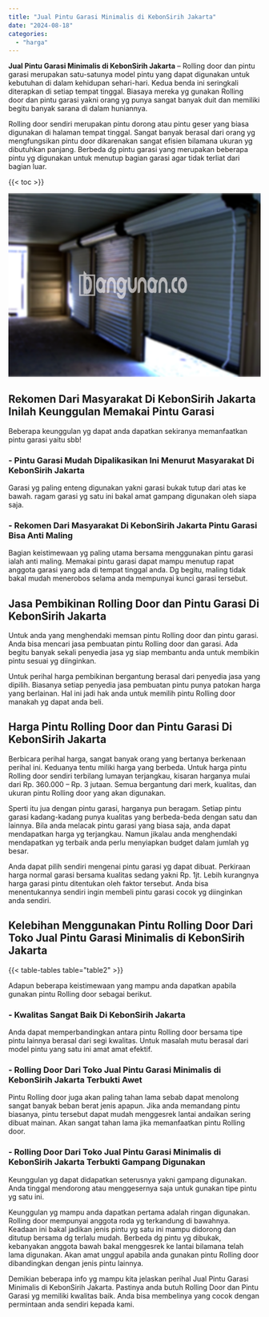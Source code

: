 ```yaml
---
title: "Jual Pintu Garasi Minimalis di KebonSirih Jakarta"
date: "2024-08-18"
categories: 
  - "harga"
---
```


**Jual Pintu Garasi Minimalis di KebonSirih Jakarta** – Rolling door dan pintu garasi merupakan satu-satunya model pintu yang dapat digunakan untuk kebutuhan di dalam kehidupan sehari-hari. Kedua benda ini seringkali diterapkan di setiap tempat tinggal. Biasaya mereka yg gunakan Rolling door dan pintu garasi yakni orang yg punya sangat banyak duit dan memiliki begitu banyak sarana di dalam huniannya.

Rolling door sendiri merupakan pintu dorong atau pintu geser yang biasa digunakan di halaman tempat tinggal. Sangat banyak berasal dari orang yg mengfungsikan pintu door dikarenakan sangat efisien bilamana ukuran yg dibutuhkan panjang. Berbeda dg pintu garasi yang merupakan beberapa pintu yg digunakan untuk menutup bagian garasi agar tidak terliat dari bagian luar.

{{< toc >}}

![Jual Pintu Garasi Minimalis di KebonSirih Jakarta](/images/pintu-garasi-52.png)

## Rekomen Dari Masyarakat Di KebonSirih Jakarta Inilah Keunggulan Memakai Pintu Garasi

Beberapa keunggulan yg dapat anda dapatkan sekiranya memanfaatkan pintu garasi yaitu sbb!

### \- Pintu Garasi Mudah Dipalikasikan Ini Menurut Masyarakat Di KebonSirih Jakarta

Garasi yg paling enteng digunakan yakni garasi bukak tutup dari atas ke bawah. ragam garasi yg satu ini bakal amat gampang digunakan oleh siapa saja.

### \- Rekomen Dari Masyarakat Di KebonSirih Jakarta Pintu Garasi Bisa Anti Maling

Bagian keistimewaan yg paling utama bersama menggunakan pintu garasi ialah anti maling. Memakai pintu garasi dapat mampu menutup rapat anggota garasi yang ada di tempat tinggal anda. Dg begitu, maling tidak bakal mudah menerobos selama anda mempunyai kunci garasi tersebut.

## Jasa Pembikinan Rolling Door dan Pintu Garasi Di KebonSirih Jakarta

Untuk anda yang menghendaki memsan pintu Rolling door dan pintu garasi. Anda bisa mencari jasa pembuatan pintu Rolling door dan garasi. Ada begitu banyak sekali penyedia jasa yg siap membantu anda untuk membikin pintu sesuai yg diinginkan.

Untuk perihal harga pembikinan bergantung berasal dari penyedia jasa yang dipilih. Biasanya setiap penyedia jasa pembuatan pintu punya patokan harga yang berlainan. Hal ini jadi hak anda untuk memilih pintu Rolling door manakah yg dapat anda beli.

## Harga Pintu Rolling Door dan Pintu Garasi Di KebonSirih Jakarta

Berbicara perihal harga, sangat banyak orang yang bertanya berkenaan perihal ini. Keduanya tentu miliki harga yang berbeda. Untuk harga pintu Rolling door sendiri terbilang lumayan terjangkau, kisaran harganya mulai dari Rp. 360.000 – Rp. 3 jutaan. Semua bergantung dari merk, kualitas, dan ukuran pintu Rolling door yang akan digunakan.

Sperti itu jua dengan pintu garasi, harganya pun beragam. Setiap pintu garasi kadang-kadang punya kualitas yang berbeda-beda dengan satu dan lainnya. Bila anda melacak pintu garasi yang biasa saja, anda dapat mendapatkan harga yg terjangkau. Namun jikalau anda menghendaki mendapatkan yg terbaik anda perlu menyiapkan budget dalam jumlah yg besar.

Anda dapat pilih sendiri mengenai pintu garasi yg dapat dibuat. Perkiraan harga normal garasi bersama kualitas sedang yakni Rp. 1jt. Lebih kurangnya harga garasi pintu ditentukan oleh faktor tersebut. Anda bisa menentukannya sendiri ingin membeli pintu garasi cocok yg diinginkan anda sendiri.

## Kelebihan Menggunakan Pintu Rolling Door Dari Toko Jual Pintu Garasi Minimalis di KebonSirih Jakarta

{{< table-tables table="table2" >}}

Adapun beberapa keistimewaan yang mampu anda dapatkan apabila gunakan pintu Rolling door sebagai berikut.

### \- Kwalitas Sangat Baik Di KebonSirih Jakarta

Anda dapat memperbandingkan antara pintu Rolling door bersama tipe pintu lainnya berasal dari segi kwalitas. Untuk masalah mutu berasal dari model pintu yang satu ini amat amat efektif.

### \- Rolling Door Dari Toko Jual Pintu Garasi Minimalis di KebonSirih Jakarta Terbukti Awet

Pintu Rolling door juga akan paling tahan lama sebab dapat menolong sangat banyak beban berat jenis apapun. Jika anda memandang pintu biasanya, pintu tersebut dapat mudah menggesrek lantai andaikan sering dibuat mainan. Akan sangat tahan lama jika memanfaatkan pintu Rolling door.

### \- Rolling Door Dari Toko Jual Pintu Garasi Minimalis di KebonSirih Jakarta Terbukti Gampang Digunakan

Keunggulan yg dapat didapatkan seterusnya yakni gampang digunakan. Anda tinggal mendorong atau menggesernya saja untuk gunakan tipe pintu yg satu ini.

Keunggulan yg mampu anda dapatkan pertama adalah ringan digunakan. Rolling door mempunyai anggota roda yg terkandung di bawahnya. Keadaan ini bakal jadikan jenis pintu yg satu ini mampu didorong dan ditutup bersama dg terlalu mudah. Berbeda dg pintu yg dibukak, kebanyakan anggota bawah bakal menggesrek ke lantai bilamana telah lama digunakan. Akan amat unggul apabila anda gunakan pintu Rolling door dibandingkan dengan jenis pintu lainnya.

Demikian beberapa info yg mampu kita jelaskan perihal Jual Pintu Garasi Minimalis di KebonSirih Jakarta. Pastinya anda butuh Rolling Door dan Pintu Garasi yg memiliki kwalitas baik. Anda bisa membelinya yang cocok dengan permintaan anda sendiri kepada kami.
